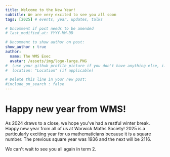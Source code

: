 ```yaml
---
title: Welcome to the New Year!
subtitle: We are very excited to see you all soon
tags: [2025] # events, year, updates, talks

# Uncomment if post needs to be amended
# last_modified_at: YYYY-MM-DD

# Uncomment to show author on post:
show_author : true
author:
  name: The WMS Exec
  avatar: /assets/img/logo-large.PNG
#  (use your github profile picture if you don't have anything else, i.e. https://avatars.githubusercontent.com/u/30439030)
#  location: "Location" (if applicable)

# Delete this line in your new post:
#include_on_search : false
---
```

# Happy new year from WMS!

As 2024 draws to a close, we hope you've had a restful winter break. Happy new year from all of us at Warwick Maths Society! 2025 is a particularly exciting year for us mathematicians because it is a square number. The previous square year was 1936 and the next will be 2116. 

We can't wait to see you all again in term 2.
